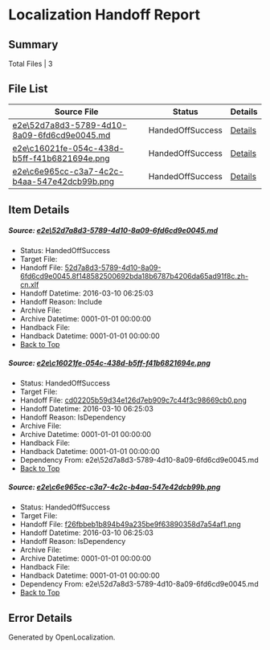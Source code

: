 # <a name='report-top'></a> Localization Handoff Report

## Summary
 Total Files | 3

## File List
 Source File | Status | Details 
 ----------- | ------ | ------- 
 [e2e\52d7a8d3-5789-4d10-8a09-6fd6cd9e0045.md](https://github.com/OpenLocalizationTest/oltest/blob/ee6c5d26944247a14eae00b8d1beb954f8b91e6d/e2e/52d7a8d3-5789-4d10-8a09-6fd6cd9e0045.md) | HandedOffSuccess | [Details](#004b238aec2f3c87881c84bd875dce32b0fb3d6a1)
 [e2e\c16021fe-054c-438d-b5ff-f41b6821694e.png](https://github.com/OpenLocalizationTest/oltest/blob/ee6c5d26944247a14eae00b8d1beb954f8b91e6d/e2e/c16021fe-054c-438d-b5ff-f41b6821694e.png) | HandedOffSuccess | [Details](#cd02205b59d34e126d7eb909c7c44f3c98669cb02)
 [e2e\c6e965cc-c3a7-4c2c-b4aa-547e42dcb99b.png](https://github.com/OpenLocalizationTest/oltest/blob/ee6c5d26944247a14eae00b8d1beb954f8b91e6d/e2e/c6e965cc-c3a7-4c2c-b4aa-547e42dcb99b.png) | HandedOffSuccess | [Details](#f26fbbeb1b894b49a235be9f63890358d7a54af13)

## Item Details
##### <a name='004b238aec2f3c87881c84bd875dce32b0fb3d6a1'></a> Source: [e2e\52d7a8d3-5789-4d10-8a09-6fd6cd9e0045.md](https://github.com/OpenLocalizationTest/oltest/blob/ee6c5d26944247a14eae00b8d1beb954f8b91e6d/e2e/52d7a8d3-5789-4d10-8a09-6fd6cd9e0045.md)
* Status: HandedOffSuccess
* Target File: 
* Handoff File: [52d7a8d3-5789-4d10-8a09-6fd6cd9e0045.8f148582500692bda18b6787b4206da65ad91f8c.zh-cn.xlf](https://github.com/OpenLocalizationTestOrg/olhandoff/blob/e67e143fefd3cd08e1aa14c6df7ea26f6004290c/ol-handoff/OpenLocalizationTestOrg/oltest.zh-cn/xinjiang/ht/52d7a8d3-5789-4d10-8a09-6fd6cd9e0045.8f148582500692bda18b6787b4206da65ad91f8c.zh-cn.xlf)
* Handoff Datetime: 2016-03-10 06:25:03
* Handoff Reason: Include
* Archive File: 
* Archive Datetime: 0001-01-01 00:00:00
* Handback File: 
* Handback Datetime: 0001-01-01 00:00:00
* [Back to Top](#report-top)

##### <a name='cd02205b59d34e126d7eb909c7c44f3c98669cb02'></a> Source: [e2e\c16021fe-054c-438d-b5ff-f41b6821694e.png](https://github.com/OpenLocalizationTest/oltest/blob/ee6c5d26944247a14eae00b8d1beb954f8b91e6d/e2e/c16021fe-054c-438d-b5ff-f41b6821694e.png)
* Status: HandedOffSuccess
* Target File: 
* Handoff File: [cd02205b59d34e126d7eb909c7c44f3c98669cb0.png](https://github.com/OpenLocalizationTestOrg/olhandoff/blob/e67e143fefd3cd08e1aa14c6df7ea26f6004290c/ol-handoff/OpenLocalizationTestOrg/oltest.zh-cn/xinjiang/ht/cd02205b59d34e126d7eb909c7c44f3c98669cb0.png)
* Handoff Datetime: 2016-03-10 06:25:03
* Handoff Reason: IsDependency
* Archive File: 
* Archive Datetime: 0001-01-01 00:00:00
* Handback File: 
* Handback Datetime: 0001-01-01 00:00:00
* Dependency From: e2e\52d7a8d3-5789-4d10-8a09-6fd6cd9e0045.md
* [Back to Top](#report-top)

##### <a name='f26fbbeb1b894b49a235be9f63890358d7a54af13'></a> Source: [e2e\c6e965cc-c3a7-4c2c-b4aa-547e42dcb99b.png](https://github.com/OpenLocalizationTest/oltest/blob/ee6c5d26944247a14eae00b8d1beb954f8b91e6d/e2e/c6e965cc-c3a7-4c2c-b4aa-547e42dcb99b.png)
* Status: HandedOffSuccess
* Target File: 
* Handoff File: [f26fbbeb1b894b49a235be9f63890358d7a54af1.png](https://github.com/OpenLocalizationTestOrg/olhandoff/blob/e67e143fefd3cd08e1aa14c6df7ea26f6004290c/ol-handoff/OpenLocalizationTestOrg/oltest.zh-cn/xinjiang/ht/f26fbbeb1b894b49a235be9f63890358d7a54af1.png)
* Handoff Datetime: 2016-03-10 06:25:03
* Handoff Reason: IsDependency
* Archive File: 
* Archive Datetime: 0001-01-01 00:00:00
* Handback File: 
* Handback Datetime: 0001-01-01 00:00:00
* Dependency From: e2e\52d7a8d3-5789-4d10-8a09-6fd6cd9e0045.md
* [Back to Top](#report-top)


## Error Details

Generated by OpenLocalization.
